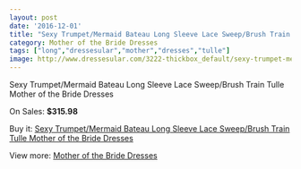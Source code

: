 ```yaml
---
layout: post
date: '2016-12-01'
title: "Sexy Trumpet/Mermaid Bateau Long Sleeve Lace Sweep/Brush Train Tulle Mother of the Bride Dresses"
category: Mother of the Bride Dresses
tags: ["long","dressesular","mother","dresses","tulle"]
image: http://www.dressesular.com/3222-thickbox_default/sexy-trumpet-mermaid-bateau-long-sleeve-lace-sweep-brush-train-tulle-mother-of-the-bride-dresses.jpg
---
```

Sexy Trumpet/Mermaid Bateau Long Sleeve Lace Sweep/Brush Train Tulle Mother of the Bride Dresses

On Sales: **$315.98**
<a href="https://www.dressesular.com/mother-of-the-bride-dresses/1178-sexy-trumpet-mermaid-bateau-long-sleeve-lace-sweep-brush-train-tulle-mother-of-the-bride-dresses.html"><amp-img layout="responsive" width="600" height="600" src="//www.dressesular.com/3222-thickbox_default/sexy-trumpet-mermaid-bateau-long-sleeve-lace-sweep-brush-train-tulle-mother-of-the-bride-dresses.jpg" alt="Sexy Trumpet/Mermaid Bateau Long Sleeve Lace Sweep/Brush Train Tulle Mother of the Bride Dresses 0" /></a>
<a href="https://www.dressesular.com/mother-of-the-bride-dresses/1178-sexy-trumpet-mermaid-bateau-long-sleeve-lace-sweep-brush-train-tulle-mother-of-the-bride-dresses.html"><amp-img layout="responsive" width="600" height="600" src="//www.dressesular.com/3225-thickbox_default/sexy-trumpet-mermaid-bateau-long-sleeve-lace-sweep-brush-train-tulle-mother-of-the-bride-dresses.jpg" alt="Sexy Trumpet/Mermaid Bateau Long Sleeve Lace Sweep/Brush Train Tulle Mother of the Bride Dresses 1" /></a>
<a href="https://www.dressesular.com/mother-of-the-bride-dresses/1178-sexy-trumpet-mermaid-bateau-long-sleeve-lace-sweep-brush-train-tulle-mother-of-the-bride-dresses.html"><amp-img layout="responsive" width="600" height="600" src="//www.dressesular.com/3224-thickbox_default/sexy-trumpet-mermaid-bateau-long-sleeve-lace-sweep-brush-train-tulle-mother-of-the-bride-dresses.jpg" alt="Sexy Trumpet/Mermaid Bateau Long Sleeve Lace Sweep/Brush Train Tulle Mother of the Bride Dresses 2" /></a>
<a href="https://www.dressesular.com/mother-of-the-bride-dresses/1178-sexy-trumpet-mermaid-bateau-long-sleeve-lace-sweep-brush-train-tulle-mother-of-the-bride-dresses.html"><amp-img layout="responsive" width="600" height="600" src="//www.dressesular.com/3223-thickbox_default/sexy-trumpet-mermaid-bateau-long-sleeve-lace-sweep-brush-train-tulle-mother-of-the-bride-dresses.jpg" alt="Sexy Trumpet/Mermaid Bateau Long Sleeve Lace Sweep/Brush Train Tulle Mother of the Bride Dresses 3" /></a>

Buy it: [Sexy Trumpet/Mermaid Bateau Long Sleeve Lace Sweep/Brush Train Tulle Mother of the Bride Dresses](https://www.dressesular.com/mother-of-the-bride-dresses/1178-sexy-trumpet-mermaid-bateau-long-sleeve-lace-sweep-brush-train-tulle-mother-of-the-bride-dresses.html "Sexy Trumpet/Mermaid Bateau Long Sleeve Lace Sweep/Brush Train Tulle Mother of the Bride Dresses")

View more: [Mother of the Bride Dresses](https://www.dressesular.com/6-mother-of-the-bride-dresses "Mother of the Bride Dresses")